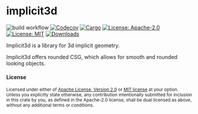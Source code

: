 # implicit3d
![build workflow](https://github.com/hmeyer/implicit3d/actions/workflows/rust.yml/badge.svg)
[![Codecov](https://codecov.io/github/hmeyer/implicit3d/coverage.svg?branch=master)](https://codecov.io/github/hmeyer/implicit3d)
[![Cargo](https://img.shields.io/crates/v/implicit3d.svg)](https://crates.io/crates/implicit3d)
[![License: Apache-2.0](https://img.shields.io/badge/License-Apache%202.0-blue.svg)](https://opensource.org/licenses/Apache-2.0)
[![License: MIT](https://img.shields.io/badge/License-MIT-yellow.svg)](https://opensource.org/licenses/MIT)
[![Downloads](https://img.shields.io/crates/d/implicit3d.svg)](#downloads)



Implicit3d is a library for 3d implicit geometry.

Implicit3d offers rounded CSG, which allows for smooth and rounded looking objects.

#### License

<sup>
Licensed under either of <a href="LICENSE-APACHE">Apache License, Version
2.0</a> or <a href="LICENSE-MIT">MIT license</a> at your option.
</sup>

<br>

<sub>
Unless you explicitly state otherwise, any contribution intentionally submitted
for inclusion in this crate by you, as defined in the Apache-2.0 license, shall
be dual licensed as above, without any additional terms or conditions.
</sub>
